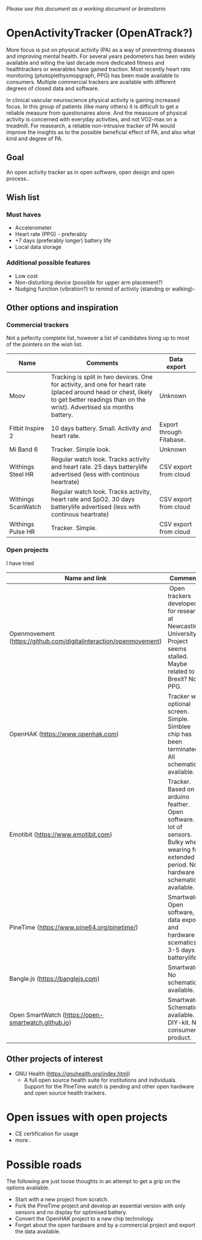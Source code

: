 _Please see this document as a working document or brainstorm._

# OpenActivityTracker (OpenATrack?)
More focus is put on physical activity (PA) as a way of preventning diseases and improving mental health.
For several years pedometers has been widely available and witing the last decade more dedicated fitness and healthtrackers or wearables have gained traction. Most recently heart rate monitoring (photoplethysmopgraph, PPG) has been made available to consumers. Multiple commercial trackers are available with different degrees of closed data and software.

In clinical vascular neuroscience physical activity is gaining increased focus. In this group of patients (like many others) it is difficult to get a reliable measure from questionaires alone. And the meassure of physical activity is concerned with everyday activities, and not VO2-max on a treadmill. For reasearch, a reliable non-intrusive tracker of PA would improve the insights as to the possible beneficial effect of PA, and also what kind and degree of PA.

## Goal
An open activity tracker as in open software, open design and open process..

## Wish list

### Must haves
- Accelerometer
- Heart rate (PPG) - preferably
- +7 days (preferably longer) battery life
- Local data storage

### Additional possible features
- Low cost
- Non-disturbing device (possible for upper arm placement?)
- Nudging function (vibration?) to remind of activity (standing or walking)- 

## Other options and inspiration

### Commercial trackers
Not a pefectly complete list, however a list of candidates living up to most of the pointers on the wish list.

Name | Comments | Data export
------------ | ------------- | -------------
Moov |Tracking is split in two devices. One for activity, and one for heart rate (placed around head or chest, likely to get better readings than on the wrist). Advertised six months battery. | Unknown
Fitbit Inspire 2 | 10 days battery. Small. Activity and heart rate. | Export through Fitabase.
Mi Band 6 | Tracker. Simple look. | Unknown
Withings Steel HR | Regular watch look. Tracks activity and heart rate. 25 days batterylife advertised (less with continous heartrate) | CSV export from cloud
Withings ScanWatch | Regular watch look. Tracks activity, heart rate and SpO2. 30 days batterylife advertised (less with continous heartrate) | CSV export from cloud
Withings Pulse HR | Tracker. Simple. | CSV export from cloud

### Open projects
I have tried 

Name and link | Comments
------------ | -------------
Openmovement (https://github.com/digitalinteraction/openmovement) | Open trackers developed for research at Newcastle University. Project seems stalled. Maybe related to Brexit? No PPG.
OpenHAK (https://www.openhak.com) | Tracker with optional screen. Simple. Simblee chip has been terminated. All schematics available.
Emotibit (https://www.emotibit.com) | Tracker. Based on arduino feather. Open software. A lot of sensors. Bulky when wearing for extended period. No hardware schematics available.
PineTime (https://www.pine64.org/pinetime/) | Smartwatch. Open software, data export and hardware scematics. 3-5 days batterylife.
Bangle.js (https://banglejs.com) | Smartwatch. No schematics available.
Open SmartWatch (https://open-smartwatch.github.io) | Smartwatch. Schematics available. DIY-kit. No consumer product.

## Other projects of interest

- GNU Health (https://gnuhealth.org/index.html)
  - A full open source health suite for institutions and individuals. Support for the PineTime watch is pending and other open hardware and open source health trackers.

# Open issues with open projects
- CE certification for usage
- more..

# Possible roads
The following are just loose thoughts in an attempt to get a grip on the options available.

- Start with a new project from scratch.
- Fork the PineTime project and develop an essential version with only sensors and no display for optimised battery.
- Convert the OpenHAK project to a new chip technology.
- Forget about the open hardware and by a commercial project and export the data available.

